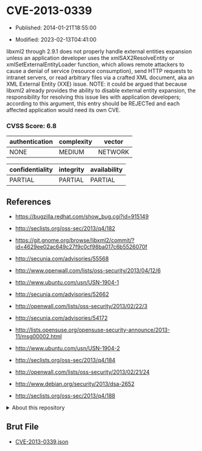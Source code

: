 # CVE-2013-0339

- Published: 2014-01-21T18:55:00

- Modified: 2023-02-13T04:41:00

libxml2 through 2.9.1 does not properly handle external entities expansion unless an application developer uses the xmlSAX2ResolveEntity or xmlSetExternalEntityLoader function, which allows remote attackers to cause a denial of service (resource consumption), send HTTP requests to intranet servers, or read arbitrary files via a crafted XML document, aka an XML External Entity (XXE) issue. NOTE: it could be argued that because libxml2 already provides the ability to disable external entity expansion, the responsibility for resolving this issue lies with application developers; according to this argument, this entry should be REJECTed and each affected application would need its own CVE.

### CVSS Score: **6.8**

| authentication | complexity | vector |
| --- | --- | --- |
| NONE | MEDIUM | NETWORK |

| confidentiality | integrity | availability |
| --- | --- | --- |
| PARTIAL | PARTIAL | PARTIAL |

## References

* https://bugzilla.redhat.com/show_bug.cgi?id=915149

* http://seclists.org/oss-sec/2013/q4/182

* https://git.gnome.org/browse/libxml2/commit/?id=4629ee02ac649c27f9c0cf98ba017c6b5526070f

* http://secunia.com/advisories/55568

* http://www.openwall.com/lists/oss-security/2013/04/12/6

* http://www.ubuntu.com/usn/USN-1904-1

* http://secunia.com/advisories/52662

* http://openwall.com/lists/oss-security/2013/02/22/3

* http://secunia.com/advisories/54172

* http://lists.opensuse.org/opensuse-security-announce/2013-11/msg00002.html

* http://www.ubuntu.com/usn/USN-1904-2

* http://seclists.org/oss-sec/2013/q4/184

* http://openwall.com/lists/oss-security/2013/02/21/24

* http://www.debian.org/security/2013/dsa-2652

* http://seclists.org/oss-sec/2013/q4/188

<details>
<summary>About this repository</summary> 

  This repository is part of the project [Live Hack CVE](https://github.com/Live-Hack-CVE). Main website can be found [www.live-hack.org](https://www.live-hack.org) 
  
  Made by [Sn0wAlice](https://github.com/Sn0wAlice) for the people that care about security and need to have a feed of the latest CVEs. Hope you enjoy it, don't forget to star the repo and follow me on [Twitter](https://twitter.com/Sn0wAlice) and [Github](https://github.com/Sn0wAlice). And that is my [personnal website](https://www.alice-snow.me/)

  - [Home Page](https://github.com/Live-Hack-CVE)
  - [Framework](https://github.com/Live-Hack-CVE/cve-framework)
  - [CVE database](https://github.com/Live-Hack-CVE/full_database)
  - [Changelog](https://github.com/Live-Hack-CVE/Changelog)
</details>

## Brut File

* [CVE-2013-0339.json](https://raw.githubusercontent.com/Live-Hack-CVE/full_database/main/cves/2013/CVE-2013-0339.json)

